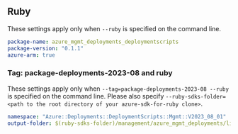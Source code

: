
## Ruby

These settings apply only when `--ruby` is specified on the command line.

```yaml
package-name: azure_mgmt_deployments_deploymentscripts
package-version: "0.1.1"
azure-arm: true
```

### Tag: package-deployments-2023-08 and ruby

These settings apply only when `--tag=package-deployments-2023-08 --ruby` is specified on the command line.
Please also specify `--ruby-sdks-folder=<path to the root directory of your azure-sdk-for-ruby clone>`.

```yaml $(tag) == 'package-deployments-2023-08' && $(ruby)
namespace: "Azure::Deployments::DeploymentScripts::Mgmt::V2023_08_01"
output-folder: $(ruby-sdks-folder)/management/azure_mgmt_deployments/lib
```
